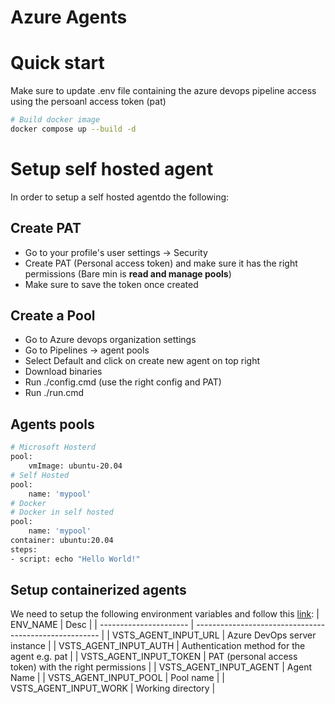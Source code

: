 # Azure Agents
# Quick start
Make sure to update .env file containing the azure devops pipeline access using the persoanl access token (pat)
```sh
# Build docker image 
docker compose up --build -d
``` 
# Setup self hosted agent
In order to setup a self hosted agentdo the following:
## Create PAT
* Go to your profile's user settings -> Security
* Create PAT (Personal access token) and make sure it has the right permissions (Bare min is **read and manage pools**)
* Make sure to save the token once created
## Create a Pool
* Go to Azure devops organization settings
* Go to Pipelines -> agent pools
* Select Default and click on create new agent on top right
* Download binaries
* Run ./config.cmd (use the right config and PAT)
* Run ./run.cmd
## Agents pools
```sh
# Microsoft Hosterd
pool:
    vmImage: ubuntu-20.04
# Self Hosted
pool:
    name: 'mypool'
# Docker
# Docker in self hosted
pool:
    name: 'mypool'
container: ubuntu:20.04
steps:
- script: echo "Hello World!"
``` 
## Setup containerized agents
We need to setup the following environment variables and follow this [link](https://learn.microsoft.com/en-us/azure/devops/pipelines/agents/docker?view=azure-devops#linux):
| ENV_NAME               | Desc                                                   |
| ---------------------- | ------------------------------------------------------ |
| VSTS_AGENT_INPUT_URL   | Azure DevOps server instance                           |
| VSTS_AGENT_INPUT_AUTH  | Authentication method for the agent e.g. pat           |
| VSTS_AGENT_INPUT_TOKEN | PAT (personal access token) with the right permissions |
| VSTS_AGENT_INPUT_AGENT | Agent Name                                             |
| VSTS_AGENT_INPUT_POOL  | Pool name                                              |
| VSTS_AGENT_INPUT_WORK  | Working directory                                      |

